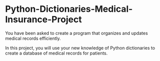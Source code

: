# Python-Dictionaries-Medical-Insurance-Project
You have been asked to create a program that organizes and updates medical records efficiently.  

In this project, you will use your new knowledge of Python dictionaries to create a database of medical records for patients.
